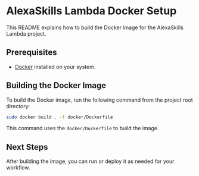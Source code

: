 # AlexaSkills Lambda Docker Setup

This README explains how to build the Docker image for the AlexaSkills Lambda project.

## Prerequisites

- [Docker](https://docs.docker.com/get-docker/) installed on your system.

## Building the Docker Image

To build the Docker image, run the following command from the project root directory:

```bash
sudo docker build . -f docker/Dockerfile
```

This command uses the `docker/Dockerfile` to build the image.

## Next Steps

After building the image, you can run or deploy it as needed for your workflow.